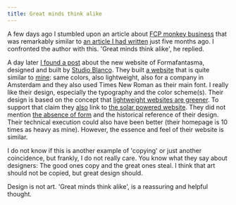 ```yaml
---
title: Great minds think alike
---
```


A few days ago I stumbled upon an article about [FCP monkey business](https://www.pdms.ca/improve-largest-contentful-paint-lcp-with-a-js-css-trick/) that was remarkably similar to [an article I had written](/blog/monkey-business-with-banana-leafs/) just five months ago. I confronted the author with this. 'Great minds think alike', he replied.

A day later [I found a post](https://studioblanco.it/project/formafantasma) about the new website of Formafantasma, designed and built by [Studio Blanco](https://studioblanco.it/project/formafantasma). They built [a website](https://formafantasma.com) that is quite similar to [mine](/): same colors, also lightweight, also for a company in Amsterdam and they also used Times New Roman as their main font. I really like their design, especially the typography and the color scheme(s). Their design is based on the concept that [lightweight websites are greener](https://www.usecue.com/nl/blog/een-groene-website/). To support that claim they [also](/blog/a-tribute-to-the-web/) link to [the solar powered website](https://solar.lowtechmagazine.com/power.html). They did not mention [the absence of form](/blog/a-long-overdue-redesign/) and the historical reference of their design. Their technical execution could also have been better (their homepage is 10 times as heavy as mine). However, the essence and feel of their website is similar.

I do not know if this is another example of 'copying' or just another coincidence, but frankly, I do not really care. You know what they say about designers: The good ones copy and the great ones steal. I think that art should not be copied, but great design should.

Design is not art. 'Great minds think alike', is a reassuring and helpful thought.